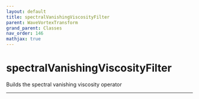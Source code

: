 ```yaml
---
layout: default
title: spectralVanishingViscosityFilter
parent: WaveVortexTransform
grand_parent: Classes
nav_order: 146
mathjax: true
---
```


#  spectralVanishingViscosityFilter

Builds the spectral vanishing viscosity operator


---

